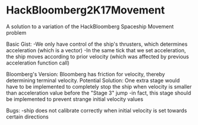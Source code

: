 # HackBloomberg2K17Movement
A solution to a variation of the HackBloomberg Spaceship Movement problem

Basic Gist:
-We only have control of the ship's thrusters, which determines acceleration (which is a vector)
-In the same tick that we set acceleration, the ship moves according to prior velocity (which was affected by previous acceleration function call)

Bloomberg's Version: Bloomberg has friction for velocity, thereby determining terminal velocity.
Potential Solution: One extra stage would have to be implemented to completely stop the ship when velocity is smaller than acceleration value before the "Stage 3" jump
-in fact, this stage should be implemented to prevent strange initial velocity values

Bugs:
  -ship does not calibrate correctly when initial velocity is set towards certain directions
